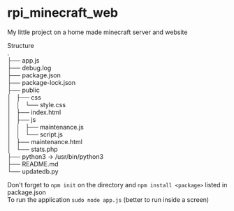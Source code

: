 # rpi_minecraft_web
My little project on a home made minecraft server and website

Structure<br/>
.<br/>
├── app.js<br/>
├── debug.log<br/>
├── package.json<br/>
├── package-lock.json<br/>
├── public<br/>
│   ├── css<br/>
│   │   └── style.css<br/>
│   ├── index.html<br/>
│   ├── js<br/>
│   │   ├── maintenance.js<br/>
│   │   └── script.js<br/>
│   ├── maintenance.html<br/>
│   └── stats.php<br/>
├── python3 -> /usr/bin/python3<br/>
├── README.md<br/>
└── updatedb.py<br/>

Don't forget to ```npm init``` on the directory and ```npm install <package>``` listed in package.json  
To run the application ```sudo node app.js``` (better to run inside a screen)
